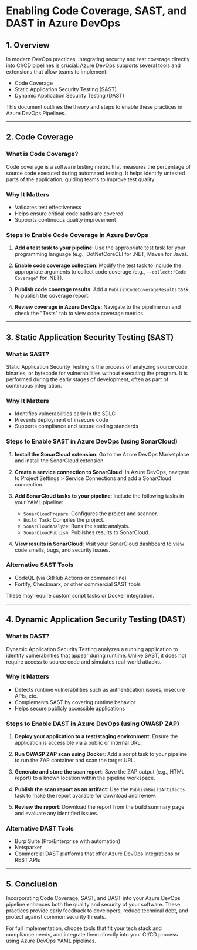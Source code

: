 # Enabling Code Coverage, SAST, and DAST in Azure DevOps

## 1. Overview

In modern DevOps practices, integrating security and test coverage directly into CI/CD pipelines is crucial. Azure DevOps supports several tools and extensions that allow teams to implement:

- Code Coverage
- Static Application Security Testing (SAST)
- Dynamic Application Security Testing (DAST)

This document outlines the theory and steps to enable these practices in Azure DevOps Pipelines.

---

## 2. Code Coverage

### What is Code Coverage?

Code coverage is a software testing metric that measures the percentage of source code executed during automated testing. It helps identify untested parts of the application, guiding teams to improve test quality.

### Why It Matters

- Validates test effectiveness
- Helps ensure critical code paths are covered
- Supports continuous quality improvement

### Steps to Enable Code Coverage in Azure DevOps

1. **Add a test task to your pipeline**:
   Use the appropriate test task for your programming language (e.g., DotNetCoreCLI for .NET, Maven for Java).
   
2. **Enable code coverage collection**:
   Modify the test task to include the appropriate arguments to collect code coverage (e.g., `--collect:"Code Coverage"` for .NET).

3. **Publish code coverage results**:
   Add a `PublishCodeCoverageResults` task to publish the coverage report.

4. **Review coverage in Azure DevOps**:
   Navigate to the pipeline run and check the "Tests" tab to view code coverage metrics.

---

## 3. Static Application Security Testing (SAST)

### What is SAST?

Static Application Security Testing is the process of analyzing source code, binaries, or bytecode for vulnerabilities without executing the program. It is performed during the early stages of development, often as part of continuous integration.

### Why It Matters

- Identifies vulnerabilities early in the SDLC
- Prevents deployment of insecure code
- Supports compliance and secure coding standards

### Steps to Enable SAST in Azure DevOps (using SonarCloud)

1. **Install the SonarCloud extension**:
   Go to the Azure DevOps Marketplace and install the SonarCloud extension.

2. **Create a service connection to SonarCloud**:
   In Azure DevOps, navigate to Project Settings > Service Connections and add a SonarCloud connection.

3. **Add SonarCloud tasks to your pipeline**:
   Include the following tasks in your YAML pipeline:
   - `SonarCloudPrepare`: Configures the project and scanner.
   - `Build Task`: Compiles the project.
   - `SonarCloudAnalyze`: Runs the static analysis.
   - `SonarCloudPublish`: Publishes results to SonarCloud.

4. **View results in SonarCloud**:
   Visit your SonarCloud dashboard to view code smells, bugs, and security issues.

### Alternative SAST Tools

- CodeQL (via GitHub Actions or command line)
- Fortify, Checkmarx, or other commercial SAST tools

These may require custom script tasks or Docker integration.

---

## 4. Dynamic Application Security Testing (DAST)

### What is DAST?

Dynamic Application Security Testing analyzes a running application to identify vulnerabilities that appear during runtime. Unlike SAST, it does not require access to source code and simulates real-world attacks.

### Why It Matters

- Detects runtime vulnerabilities such as authentication issues, insecure APIs, etc.
- Complements SAST by covering runtime behavior
- Helps secure publicly accessible applications

### Steps to Enable DAST in Azure DevOps (using OWASP ZAP)

1. **Deploy your application to a test/staging environment**:
   Ensure the application is accessible via a public or internal URL.

2. **Run OWASP ZAP scan using Docker**:
   Add a script task to your pipeline to run the ZAP container and scan the target URL.

3. **Generate and store the scan report**:
   Save the ZAP output (e.g., HTML report) to a known location within the pipeline workspace.

4. **Publish the scan report as an artifact**:
   Use the `PublishBuildArtifacts` task to make the report available for download and review.

5. **Review the report**:
   Download the report from the build summary page and evaluate any identified issues.

### Alternative DAST Tools

- Burp Suite (Pro/Enterprise with automation)
- Netsparker
- Commercial DAST platforms that offer Azure DevOps integrations or REST APIs

---

## 5. Conclusion

Incorporating Code Coverage, SAST, and DAST into your Azure DevOps pipeline enhances both the quality and security of your software. These practices provide early feedback to developers, reduce technical debt, and protect against common security threats.

For full implementation, choose tools that fit your tech stack and compliance needs, and integrate them directly into your CI/CD process using Azure DevOps YAML pipelines.
